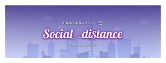 <p align="center">
  <img src="https://github.com/sleep-mode/social-distance/raw/master/assets/img_main_logo.png" alt="title" width="600" />
</p>
